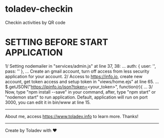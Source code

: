 # toladev-checkin
Checkin activities by QR code

# SETTING BEFORE START APPLICATION
1/ Setting nodemailer in "services/admin.js" at line 37, 38:
 ...
 auth: {
  user: '<your username gmail account>',
  pass: '<your password gmail account>'
 },
 ...
 Create an gmail account, turn off access from less security application for your account.
2/ Access to https://info.io, create new account, get token access and setup token in "views/home.ejs" at line 65.
 ...
 $.getJSON("https://ipinfo.io/json?token=<your_token>", function(r){
 ...
3/ Now, type "npm install --save" in your command, after, type "npm start" or "nodemon start" to run application.
Default, application will run on port 3000, you can edit it in bin/www at line 15.

----------------

About me, access https://www.toladev.info to learn more. Thanks!

----------------
Create by Toladev with ♥
